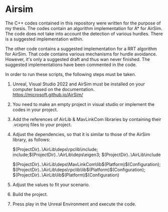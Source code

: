 # Airsim
The C++ codes contained in this repository were written for the purpose of my thesis. The codes contain an algorithm 
implementation for A* for AirSim. The code does not take into account the detection of various hurdles. There is a suggested implementation within.

The other code contains a suggested implementation for a RRT algorithm for AirSim. That code contains various mechanisms 
for hurdle avoidance. However, it's only a suggested draft and thus wan never finished. The suggested implementations have been
commented in the code.

In order to run these scripts, the following steps must be taken.

1) Unreal, Visual Studio 2022 and AirSim must be installed on your computer based on the documentation. https://microsoft.github.io/AirSim/
2) You need to make an empty project in visual studio or implement the codes in your project. 
3) Add the references of AirLib & MavLinkCom libraries by containing their .vcxproj files to your project.
4) Adjust the dependencies, so that it is similar to those of the AirSim library, as follows:
   
   $(ProjectDir)..\AirLib\deps\rpclib\include;
   include;$(ProjectDir)..\AirLib\deps\eigen3;
   $(ProjectDir)..\AirLib\include

   $(ProjectDir)\..\AirLib\deps\MavLinkCom\lib\$(Platform)\$(Configuration);
   $(ProjectDir)\..\AirLib\deps\rpclib\lib\$(Platform)\$(Configuration);
   $(ProjectDir)\..\AirLib\lib\$(Platform)\$(Configuration)
   
6) Adjust the values to fit your scenario.
7) Build the project.
8) Press play in the Unreal Environment and execute the code.

